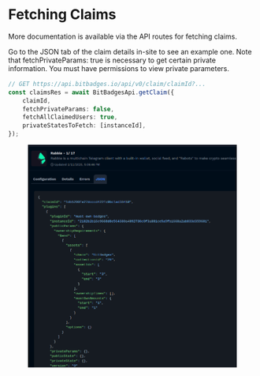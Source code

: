 # Fetching Claims

More documentation is available via the API routes for fetching claims.

Go to the JSON tab of the claim details in-site to see an example one. Note that fetchPrivateParams: true is necessary to get certain private information. You must have permissions to view private parameters.

```typescript
// GET https://api.bitbadges.io/api/v0/claim/claimId?...
const claimsRes = await BitBadgesApi.getClaim({ 
    claimId, 
    fetchPrivateParams: false, 
    fetchAllClaimedUsers: true, 
    privateStatesToFetch: [instanceId],
});
```

<figure><img src="../../../.gitbook/assets/image (2) (1) (1) (1) (1) (1) (1) (1) (1) (1) (1) (1) (1) (1).png" alt=""><figcaption></figcaption></figure>

